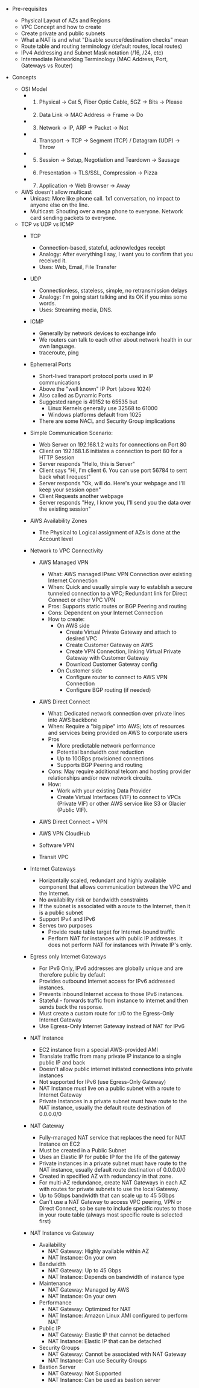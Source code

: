 - Pre-requisites
    - Physical Layout of AZs and Regions
    - VPC Concept and how to create
    - Create private and public subnets
    - What a NAT is and what "Disable source/destination checks" mean
    - Route table and routing terminology (default routes, local routes)
    - IPv4 Addressing and Subnet Mask notation (/16, /24, etc)
    - Intermediate Networking Terminology (MAC Address, Port, Gateways vs Router)


- Concepts
    - OSI Model
      - 1. Physical -> Cat 5, Fiber Optic Cable, 5GZ -> Bits -> Please
      - 2. Data Link -> MAC Address -> Frame -> Do
      - 3. Network -> IP, ARP -> Packet -> Not
      - 4. Transport -> TCP -> Segment (TCP) / Datagram (UDP) -> Throw
      - 5. Session -> Setup, Negotiation and Teardown -> Sausage
      - 6. Presentation -> TLS/SSL, Compression -> Pizza
      - 7. Application -> Web Browser -> Away
    - AWS doesn't allow multicast
      - Unicast: More like phone call. 1x1 conversation, no impact to anyone else on the line.
      - Multicast: Shouting over a mega phone to everyone. Network card sending packets to everyone.
    - TCP vs UDP vs ICMP
      - TCP
        - Connection-based, stateful, acknowledges receipt
        - Analogy: After everything I say, I want you to confirm that you received it.
        - Uses: Web, Email, File Transfer
      - UDP
        - Connectionless, stateless, simple, no retransmission delays
        - Analogy: I'm going start talking and its OK if you miss some words.
        - Uses: Streaming media, DNS.
      - ICMP
        - Generally by network devices to exchange info
        - We routers can talk to each other about network health in our own language.
        - traceroute, ping
      - Ephemeral Ports
        - Short-lived transport protocol ports used in IP communications
        - Above the "well known" IP Port (above 1024)
        - Also called as Dynamic Ports
        - Suggested range is 49152 to 65535 but
          - Linux Kernels generally use 32568 to 61000
          - Windows platforms default from 1025
        - There are some NACL and Security Group implications

      - Simple Communication Scenario:
        - Web Server on 192.168.1.2 waits for connections on Port 80
        - Client on 192.168.1.6 initiates a connection to port 80 for a HTTP Session
        - Server responds "Hello, this is Server"
        - Client says "Hi, I'm client 6. You can use port 56784 to sent back what I request"
        - Server responds "Ok, will do. Here's your webpage and I'll keep your session open"
        - Client Requests another webpage
        - Server responds "Hey, I know you, I'll send you the data over the existing session"

      - AWS Availability Zones
        - The Physical to Logical assignment of AZs is done at the Account level

      - Network to VPC Connectivity
        - AWS Managed VPN
          - What: AWS managed IPsec VPN Connection over existing Internet Connection
          - When: Quick and usually simple way to establish a secure tunneled connection to a VPC; Redundant link for Direct Connect or other VPC VPN
          - Pros: Supports static routes or BGP Peering and routing
          - Cons: Dependent on your Internet Connection
          - How to create:
            - On AWS side
              - Create Virtual Private Gateway and attach to desired VPC
              - Create Customer Gateway on AWS
              - Create VPN Connection, linking Virtual Private Gateway with Customer Gateway
              - Download Customer Gateway config
            - On Customer side
              - Configure router to connect to AWS VPN Connection
              - Configure BGP routing (if needed)
        - AWS Direct Connect
          - What: Dedicated network connection over private lines into AWS backbone
          - When: Require a "big pipe" into AWS; lots of resources and services being provided on AWS to corporate users
          - Pros
            - More predictable network performance
            - Potential bandwidth cost reduction
            - Up to 10GBps provisioned connections
            - Supports BGP Peering and routing
          - Cons: May require additional telcom and hosting provider relationships and/or new network circuits.
          - How:
            - Work with your existing Data Provider
            - Create Virtual Interfaces (VIF) to connect to VPCs (Private VIF) or other AWS service like S3 or Glacier (Public VIF).

        - AWS Direct Connect + VPN
        - AWS VPN CloudHub
        - Software VPN
        - Transit VPC

      - Internet Gateways
        - Horizontally scaled, redundant and highly available component that allows communication between the VPC and the Internet.
        - No availability risk or bandwidth constraints
        - If the subnet is associated with a route to the Internet, then it is a public subnet
        - Support IPv4 and IPv6
        - Serves two purposes
          - Provide route table target for Internet-bound traffic
          - Perform NAT for instances with public IP addresses. It does not perform NAT for instances with Private IP's only.
      - Egress only Internet Gateways
        - For IPv6 Only,  IPv6 addresses are globally unique and are therefore public by default
        - Provides outbound Internet access for IPv6 addressed instances.
        - Prevents inbound Internet access to those IPv6 instances.
        - Stateful - forwards traffic from instance to internet and then sends back the response.
        - Must create a custom route for ::/0 to the Egress-Only Internet Gateway
        - Use Egress-Only Internet Gateway instead of NAT for IPv6
      - NAT Instance
        - EC2 instance from a special AWS-provided AMI
        - Translate traffic from many private IP instance to a single public IP and back
        - Doesn't allow public internet initiated connections into private instances
        - Not supported for IPv6 (use Egress-Only Gateway)
        - NAT Instance must live on a public subnet with a route to Internet Gateway
        - Private Instances in a private subnet must have route to the NAT instance, usually the default route destination of 0.0.0.0/0
      - NAT Gateway
        - Fully-managed NAT service that replaces the need for NAT Instance on EC2
        - Must be created in a Public Subnet
        - Uses an Elastic IP for public IP for the life of the gateway
        - Private instances in a private subnet must have route to the NAT instance, usually default route destination of 0.0.0.0/0
        - Created in specified AZ with redundancy in that zone.
        - For multi-AZ redundance, create NAT Gateways in each AZ with routes for private subnets to use the local Gateway.
        - Up to 5Gbps bandwidth that can scale up to 45 5Gbps
        - Can't use a NAT Gateway to access VPC peering, VPN or Direct Connect, so be sure to include specific routes to those in your route table (always most specific route is selected first)
      - NAT Instance vs Gateway
        - Availability
          - NAT Gateway: Highly available within AZ
          - NAT Instance: On your own
        - Bandwidth
          - NAT Gateway: Up to 45 Gbps
          - NAT Instance: Depends on bandwidth of instance type
        - Maintenance
          - NAT Gateway: Managed by AWS
          - NAT Instance: On your own
        - Performance
          - NAT Gateway: Optimized for NAT
          - NAT Instance: Amazon Linux AMI configured to perform NAT
        - Public IP
          - NAT Gateway: Elastic IP that cannot be detached
          - NAT Instance: Elastic IP that can be detached
        - Security Groups
          - NAT Gateway: Cannot be associated with NAT Gateway
          - NAT Instance: Can use Security Groups
        - Bastion Server
          - NAT Gateway: Not Supported
          - NAT Instance: Can be used as bastion server
